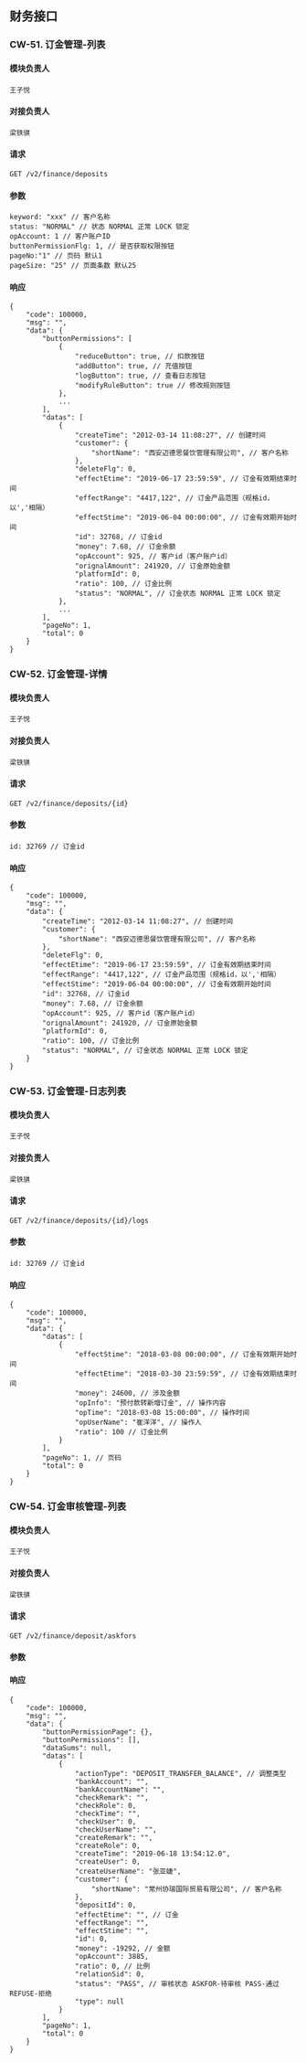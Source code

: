 ## 财务接口
### CW-51. 订金管理-列表
#### 模块负责人
    王子悦
#### 对接负责人
    梁铁骐
#### 请求
    GET /v2/finance/deposits
#### 参数
    keyword: "xxx" // 客户名称
    status: "NORMAL" // 状态 NORMAL 正常 LOCK 锁定
    opAccount: 1 // 客户账户ID
    buttonPermissionFlg: 1, // 是否获取权限按钮
    pageNo:"1" // 页码 默认1
    pageSize: "25" // 页面条数 默认25
#### 响应
    {
        "code": 100000,
        "msg": "",
        "data": {
            "buttonPermissions": [
                {
                    "reduceButton": true, // 扣款按钮
                    "addButton": true, // 充值按钮
                    "logButton": true, // 查看日志按钮
                    "modifyRuleButton": true // 修改规则按钮
                },
                ...
            ],
            "datas": [
                {
                    "createTime": "2012-03-14 11:08:27", // 创建时间
                    "customer": {
                        "shortName": "西安迈德思餐饮管理有限公司", // 客户名称
                    },
                    "deleteFlg": 0,
                    "effectEtime": "2019-06-17 23:59:59", // 订金有效期结束时间
                    "effectRange": "4417,122", // 订金产品范围（规格id，以','相隔）
                    "effectStime": "2019-06-04 00:00:00", // 订金有效期开始时间
                    "id": 32768, // 订金id
                    "money": 7.68, // 订金余额
                    "opAccount": 925, // 客户id（客户账户id）
                    "orignalAmount": 241920, // 订金原始金额
                    "platformId": 0,
                    "ratio": 100, // 订金比例
                    "status": "NORMAL", // 订金状态 NORMAL 正常 LOCK 锁定
                },
                ...
            ],
            "pageNo": 1,
            "total": 0
        }
    }

### CW-52. 订金管理-详情
#### 模块负责人
    王子悦
#### 对接负责人
    梁铁骐
#### 请求
    GET /v2/finance/deposits/{id}
#### 参数
    id: 32769 // 订金id
#### 响应
    {
        "code": 100000,
        "msg": "",
        "data": {
            "createTime": "2012-03-14 11:08:27", // 创建时间
            "customer": {
                "shortName": "西安迈德思餐饮管理有限公司", // 客户名称
            },
            "deleteFlg": 0,
            "effectEtime": "2019-06-17 23:59:59", // 订金有效期结束时间
            "effectRange": "4417,122", // 订金产品范围（规格id，以','相隔）
            "effectStime": "2019-06-04 00:00:00", // 订金有效期开始时间
            "id": 32768, // 订金id
            "money": 7.68, // 订金余额
            "opAccount": 925, // 客户id（客户账户id）
            "orignalAmount": 241920, // 订金原始金额
            "platformId": 0,
            "ratio": 100, // 订金比例
            "status": "NORMAL", // 订金状态 NORMAL 正常 LOCK 锁定
        }
    }

### CW-53. 订金管理-日志列表
#### 模块负责人
    王子悦
#### 对接负责人
    梁铁骐
#### 请求
    GET /v2/finance/deposits/{id}/logs
#### 参数
    id: 32769 // 订金id
#### 响应
    {
        "code": 100000,
        "msg": "",
        "data": {
            "datas": [
                {
                    "effectStime": "2018-03-08 00:00:00", // 订金有效期开始时间
                    "effectEtime": "2018-03-30 23:59:59", // 订金有效期结束时间
                    "money": 24600, // 涉及金额
                    "opInfo": "预付款转新增订金", // 操作内容
                    "opTime": "2018-03-08 15:00:00", // 操作时间
                    "opUserName": "崔洋洋", // 操作人
                    "ratio": 100 // 订金比例
                }
            ],
            "pageNo": 1, // 页码
            "total": 0
        }
    }

### CW-54. 订金审核管理-列表
#### 模块负责人
    王子悦
#### 对接负责人
    梁铁骐
#### 请求
    GET /v2/finance/deposit/askfors
#### 参数
    
#### 响应
    {
        "code": 100000,
        "msg": "",
        "data": {
            "buttonPermissionPage": {},
            "buttonPermissions": [],
            "dataSums": null,
            "datas": [
                {
                    "actionType": "DEPOSIT_TRANSFER_BALANCE", // 调整类型
                    "bankAccount": "",
                    "bankAccountName": "",
                    "checkRemark": "",
                    "checkRole": 0,
                    "checkTime": "",
                    "checkUser": 0,
                    "checkUserName": "",
                    "createRemark": "",
                    "createRole": 0,
                    "createTime": "2019-06-18 13:54:12.0",
                    "createUser": 0,
                    "createUserName": "张亚婕",
                    "customer": {
                        "shortName": "常州协瑞国际贸易有限公司", // 客户名称
                    },
                    "depositId": 0,
                    "effectEtime": "", // 订金
                    "effectRange": "",
                    "effectStime": "",
                    "id": 0,
                    "money": -19292, // 金额
                    "opAccount": 3885,
                    "ratio": 0, // 比例
                    "relationSid": 0,
                    "status": "PASS", // 审核状态 ASKFOR-待审核 PASS-通过 REFUSE-拒绝
                    "type": null
                }
            ],
            "pageNo": 1,
            "total": 0
        }
    }















